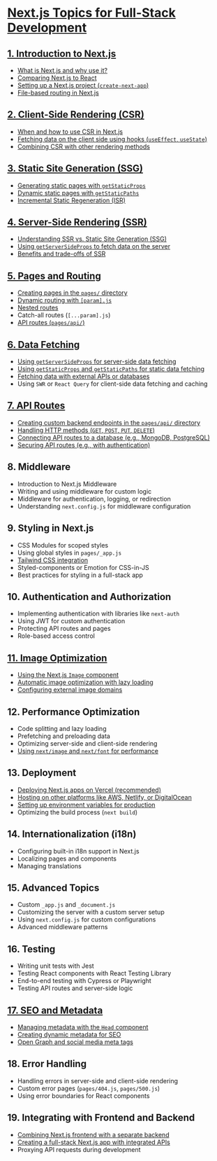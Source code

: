 # [Next.js Topics for Full-Stack Development](#)

## [1. Introduction to Next.js](#)

- [What is Next.js and why use it?](#)
- [Comparing Next.js to React](#)
- [Setting up a Next.js project (`create-next-app`)](#)
- [File-based routing in Next.js](#)

## [2. Client-Side Rendering (CSR)](#)

- [When and how to use CSR in Next.js](#)
- [Fetching data on the client side using hooks (`useEffect`, `useState`)](#)
- [Combining CSR with other rendering methods](#)

## [3. Static Site Generation (SSG)](#)

- [Generating static pages with `getStaticProps`](#)
- [Dynamic static pages with `getStaticPaths`](#)
- [Incremental Static Regeneration (ISR)](#)

## [4. Server-Side Rendering (SSR)](#)

- [Understanding SSR vs. Static Site Generation (SSG)](#)
- [Using `getServerSideProps` to fetch data on the server](#)
- [Benefits and trade-offs of SSR](#)

## [5. Pages and Routing](#)

- [Creating pages in the `pages/` directory](#)
- [Dynamic routing with `[param].js`](#)
- [Nested routes](#)
- Catch-all routes (`[...param].js`)
- [API routes (`pages/api/`)](#)

## [6. Data Fetching](#)

- [Using `getServerSideProps` for server-side data fetching](#)
- [Using `getStaticProps` and `getStaticPaths` for static data fetching](#)
- [Fetching data with external APIs or databases](#)
- Using `SWR` or `React Query` for client-side data fetching and caching

## [7. API Routes](#)

- [Creating custom backend endpoints in the `pages/api/` directory](#)
- [Handling HTTP methods (`GET`, `POST`, `PUT`, `DELETE`)](#)
- [Connecting API routes to a database (e.g., MongoDB, PostgreSQL)](#)
- [Securing API routes (e.g., with authentication)](#)

## 8. Middleware

- Introduction to Next.js Middleware
- Writing and using middleware for custom logic
- Middleware for authentication, logging, or redirection
- Understanding `next.config.js` for middleware configuration

## 9. Styling in Next.js

- CSS Modules for scoped styles
- Using global styles in `pages/_app.js`
- [Tailwind CSS integration](#)
- Styled-components or Emotion for CSS-in-JS
- Best practices for styling in a full-stack app

## 10. Authentication and Authorization

- Implementing authentication with libraries like `next-auth`
- Using JWT for custom authentication
- Protecting API routes and pages
- Role-based access control

## [11. Image Optimization](#)

- [Using the Next.js `Image` component](#)
- [Automatic image optimization with lazy loading](#)
- [Configuring external image domains](#)

## 12. Performance Optimization

- Code splitting and lazy loading
- Prefetching and preloading data
- Optimizing server-side and client-side rendering
- [Using `next/image` and `next/font` for performance](#)

## 13. Deployment

- [Deploying Next.js apps on Vercel (recommended)](#)
- [Hosting on other platforms like AWS, Netlify, or DigitalOcean](#)
- [Setting up environment variables for production](#)
- Optimizing the build process (`next build`)

## 14. Internationalization (i18n)

- Configuring built-in i18n support in Next.js
- Localizing pages and components
- Managing translations

## 15. Advanced Topics

- Custom `_app.js` and `_document.js`
- Customizing the server with a custom server setup
- Using `next.config.js` for custom configurations
- Advanced middleware patterns

## 16. Testing

- Writing unit tests with Jest
- Testing React components with React Testing Library
- End-to-end testing with Cypress or Playwright
- Testing API routes and server-side logic

## [17. SEO and Metadata](#)

- [Managing metadata with the `Head` component](#)
- [Creating dynamic metadata for SEO](#)
- [Open Graph and social media meta tags](#)

## 18. Error Handling

- Handling errors in server-side and client-side rendering
- Custom error pages (`pages/404.js`, `pages/500.js`)
- Using error boundaries for React components

## 19. Integrating with Frontend and Backend

- [Combining Next.js frontend with a separate backend](#)
- [Creating a full-stack Next.js app with integrated APIs](#)
- Proxying API requests during development
